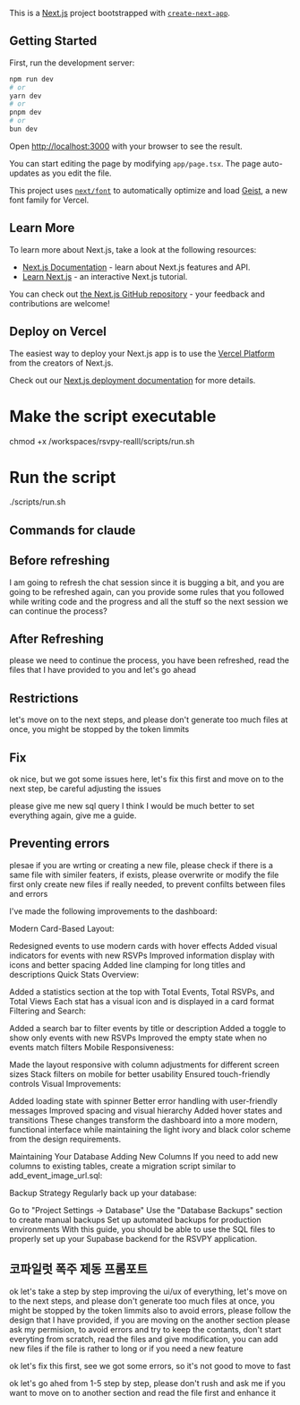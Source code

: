 This is a [Next.js](https://nextjs.org) project bootstrapped with [`create-next-app`](https://nextjs.org/docs/app/api-reference/cli/create-next-app).

## Getting Started

First, run the development server:

```bash
npm run dev
# or
yarn dev
# or
pnpm dev
# or
bun dev
```

Open [http://localhost:3000](http://localhost:3000) with your browser to see the result.

You can start editing the page by modifying `app/page.tsx`. The page auto-updates as you edit the file.

This project uses [`next/font`](https://nextjs.org/docs/app/building-your-application/optimizing/fonts) to automatically optimize and load [Geist](https://vercel.com/font), a new font family for Vercel.

## Learn More

To learn more about Next.js, take a look at the following resources:

- [Next.js Documentation](https://nextjs.org/docs) - learn about Next.js features and API.
- [Learn Next.js](https://nextjs.org/learn) - an interactive Next.js tutorial.

You can check out [the Next.js GitHub repository](https://github.com/vercel/next.js) - your feedback and contributions are welcome!

## Deploy on Vercel

The easiest way to deploy your Next.js app is to use the [Vercel Platform](https://vercel.com/new?utm_medium=default-template&filter=next.js&utm_source=create-next-app&utm_campaign=create-next-app-readme) from the creators of Next.js.

Check out our [Next.js deployment documentation](https://nextjs.org/docs/app/building-your-application/deploying) for more details.


# Make the script executable
chmod +x /workspaces/rsvpy-realll/scripts/run.sh

# Run the script
./scripts/run.sh


## Commands for claude
## Before refreshing
I am going to refresh the chat session since it is bugging a bit, and you are going to be refreshed again, can you provide some rules that you followed while writing code and the progress and all the stuff so the next session we can continue the process?

## After Refreshing
please we need to continue the process, you have been refreshed, read the files that I have provided to you and let's go ahead

## Restrictions
let's move on to the next steps, and please don't generate too much files at once, you might be stopped by the token limmits

## Fix
ok nice, but we got some issues here, let's fix this first and move on to the next step, be careful adjusting the issues


please give me new sql query I think I would be much better to set everything again, give me a guide.

## Preventing errors
plesae if you are wrting or creating a new file, please check if there is a same file with similer featers, if exists, please overwrite or modify the file first only create new files if really needed, to prevent confilts between files and errors


I've made the following improvements to the dashboard:

Modern Card-Based Layout:

Redesigned events to use modern cards with hover effects
Added visual indicators for events with new RSVPs
Improved information display with icons and better spacing
Added line clamping for long titles and descriptions
Quick Stats Overview:

Added a statistics section at the top with Total Events, Total RSVPs, and Total Views
Each stat has a visual icon and is displayed in a card format
Filtering and Search:

Added a search bar to filter events by title or description
Added a toggle to show only events with new RSVPs
Improved the empty state when no events match filters
Mobile Responsiveness:

Made the layout responsive with column adjustments for different screen sizes
Stack filters on mobile for better usability
Ensured touch-friendly controls
Visual Improvements:

Added loading state with spinner
Better error handling with user-friendly messages
Improved spacing and visual hierarchy
Added hover states and transitions
These changes transform the dashboard into a more modern, functional interface while maintaining the light ivory and black color scheme from the design requirements.


Maintaining Your Database
Adding New Columns
If you need to add new columns to existing tables, create a migration script similar to add_event_image_url.sql:

Backup Strategy
Regularly back up your database:

Go to "Project Settings → Database"
Use the "Database Backups" section to create manual backups
Set up automated backups for production environments
With this guide, you should be able to use the SQL files to properly set up your Supabase backend for the RSVPY application.

## 코파일럿 폭주 제동 프롬포트

ok let's take a step by step improving the ui/ux of everything, let's move on to the next steps, and please don't generate too much files at once, you might be stopped by the token limmits also to avoid errors, please follow the design that I have provided, if you are moving on the another section please ask my permision, to avoid errors and try to keep the contants, don't start everyting from scratch, read the files and give modification, you can add new files if the file is rather to long or if you need a new feature

ok let's fix this first, see we got some errors, so it's not good to move to fast

ok let's go ahed from 1-5 step by step, please don't rush and ask me if you want to move on to another section and read the file first and enhance it